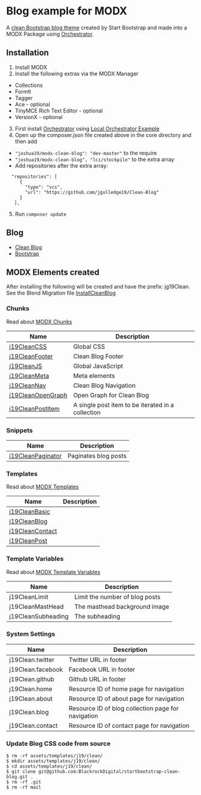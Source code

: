 # Blog example for MODX

A [clean Bootstrap blog theme](https://github.com/BlackrockDigital/startbootstrap-clean-blog) created by Start Bootstrap and made into a MODX Package using [Orchestrator](https://github.com/LippertComponents/Orchestrator). 

## Installation

1. Install MODX
2. Install the following extras via the MODX Manager
  - Collections
  - FormIt
  - Tagger
  - Ace - optional
  - TinyMCE Rich Text Editor - optional
  - VersionX - optional
3. First install [Orchestrator](https://github.com/LippertComponents/Orchestrator) using [Local Orchestrator Example](https://github.com/LippertComponents/LocalOrchestrator)
4. Open up the composer.json file created above in the core directory and then add
  - `"joshua19/modx-clean-blog": "dev-master"` to the require 
  - `"joshua19/modx-clean-blog", "lci/stockpile"` to the extra array
  - Add repositories after the extra array:  
  ```
    "repositories": [
       {
         "type": "vcs",
         "url": "https://github.com/jgulledge19/Clean-Blog"
       }
     ], 
  ```
5. Run `composer update`

## Blog

- [Clean Blog](https://github.com/BlackrockDigital/startbootstrap-clean-blog)
- [Bootstrap](https://getbootstrap.com/)

## MODX Elements created

After installing the following will be created and have the prefix: jg19Clean. See the Blend Migration file [InstallCleanBlog](src/database/migrations/InstallCleanBlog.php)

### Chunks

Read about [MODX Chunks](https://docs.modx.com/revolution/2.x/making-sites-with-modx/structuring-your-site/chunks)

| Name | Description |
| --- | --- | 
| [j19CleanCSS](src/elements/chunks/j19CleanCSS.tpl) | Global CSS |
| [j19CleanFooter](src/elements/chunks/j19CleanFooter.tpl) | Clean Blog Footer |
| [j19CleanJS](src/elements/chunks/j19CleanJS.tpl) | Global JavaScript |
| [j19CleanMeta](src/elements/chunks/j19CleanMeta.tpl) | Meta elements |
| [j19CleanNav](src/elements/chunks/j19CleanNav.tpl) | Clean Blog Navigation |
| [j19CleanOpenGraph](src/elements/chunks/j19CleanOpenGraph.tpl) | Open Graph for Clean Blog |
| [j19CleanPostItem](src/elements/chunks/j19CleanPostItem.tpl) | A single post item to be iterated in a collection |


### Snippets
 
| Name | Description |
| --- | --- | 
| [j19CleanPaginator](src/elements/snippets/j19CleanPaginator.php) | Paginates blog posts |

### Templates

Read about [MODX Templates](https://docs.modx.com/revolution/2.x/making-sites-with-modx/structuring-your-site/templates)

| Name | Description |
| --- | --- | 
| [j19CleanBasic](src/elements/templates/j19CleanBasic.tpl) | |
| [j19CleanBlog](src/elements/templates/j19CleanBlog.tpl) | |
| [j19CleanContact](src/elements/templates/j19CleanContact.tpl) | |
| [j19CleanPost](src/elements/templates/j19CleanPost.tpl) | |


### Template Variables

Read about [MODX Template Variables](https://docs.modx.com/revolution/2.x/making-sites-with-modx/customizing-content/template-variables)

| Name | Description |
| --- | --- | 
| j19CleanLimit | Limit the number of blog posts |
| j19CleanMastHead | The masthead background image |
| j19CleanSubheading | The subheading |

### System Settings

| Name | Description |
| --- | --- | 
| j19Clean.twitter | Twitter URL in footer |
| j19Clean.facebook | Facebook URL in footer |
| j19Clean.github | Github URL in footer |
| j19Clean.home | Resource ID of home page for navigation |
| j19Clean.about | Resource ID of about page for navigation |
| j19Clean.blog | Resource ID of blog collection page for navigation |
| j19Clean.contact | Resource ID of contact page for navigation |

### Update Blog CSS code from source

```
$ rm -rf assets/templates/j19/clean/
$ mkdir assets/templates/j19/clean/
$ cd assets/templates/j19/clean/
$ git clone git@github.com:BlackrockDigital/startbootstrap-clean-blog.git .
$ rm -rf .git
$ rm -rf mail
```